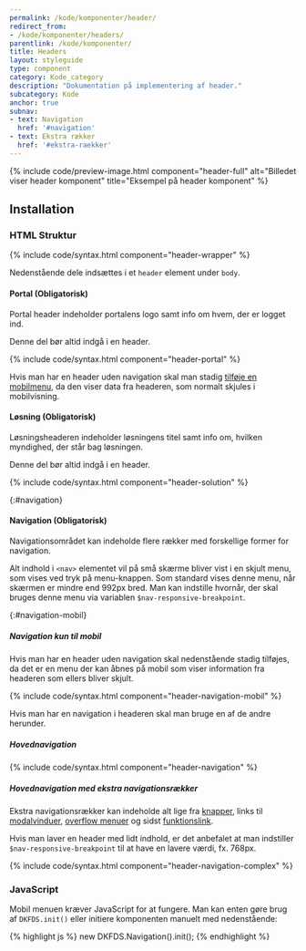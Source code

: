 ```yaml
---
permalink: /kode/komponenter/header/
redirect_from:
- /kode/komponenter/headers/
parentlink: /kode/komponenter/
title: Headers
layout: styleguide
type: component
category: Kode_category
description: "Dokumentation på implementering af header."
subcategory: Kode
anchor: true
subnav:
- text: Navigation
  href: '#navigation'
- text: Ekstra rækker
  href: '#ekstra-raekker'
---
```

{% include code/preview-image.html component="header-full" alt="Billedet viser header komponent" title="Eksempel på header komponent" %}

## Installation

### HTML Struktur

{% include code/syntax.html component="header-wrapper" %}

Nedenstående dele indsættes i et `header` element under `body`.

#### Portal (Obligatorisk)

Portal header indeholder portalens logo samt info om hvem, der er logget ind.

Denne del bør altid indgå i en header.

{% include code/syntax.html component="header-portal" %}

Hvis man har en header uden navigation skal man stadig <a href="#navigation-mobil">tilføje en mobilmenu</a>, da den viser data fra headeren, som normalt skjules i mobilvisning.

#### Løsning (Obligatorisk)

Løsningsheaderen indeholder løsningens titel samt info om, hvilken myndighed, der står bag løsningen.

Denne del bør altid indgå i en header.

{% include code/syntax.html component="header-solution" %}

{:#navigation}
#### Navigation (Obligatorisk)

Navigationsområdet kan indeholde flere rækker med forskellige former for navigation.

Alt indhold i `<nav>` elementet vil på små skærme bliver vist i en skjult menu, som vises ved tryk på menu-knappen. Som standard vises denne menu, når skærmen er mindre end 992px bred. Man kan indstille hvornår, der skal bruges denne menu via variablen `$nav-responsive-breakpoint`.

{:#navigation-mobil}
##### Navigation kun til mobil
Hvis man har en header uden navigation skal nedenstående stadig tilføjes, da det er en menu der kan åbnes på mobil som viser information fra headeren som ellers bliver skjult.

{% include code/syntax.html component="header-navigation-mobil" %}

Hvis man har en navigation i headeren skal man bruge en af de andre herunder.

##### Hovednavigation
{% include code/syntax.html component="header-navigation" %}

##### Hovednavigation med ekstra navigationsrækker
Ekstra navigationsrækker kan indeholde alt lige fra <a href="/komponenter/knapper/">knapper</a>, links til <a href="/komponenter/modal/">modalvinduer</a>, <a href="/komponenter/overflowmenu/">overflow menuer</a> og sidst <a href="/komponenter/funktionslink/">funktionslink</a>.

Hvis man laver en header med lidt indhold, er det anbefalet at man indstiller `$nav-responsive-breakpoint` til at have en lavere værdi, fx. 768px.

{% include code/syntax.html component="header-navigation-complex" %}

### JavaScript
Mobil menuen kræver JavaScript for at fungere. Man kan enten gøre brug af `DKFDS.init()` eller initiere komponenten manuelt med nedenstående:

{% highlight js %}
new DKFDS.Navigation().init();
{% endhighlight %}